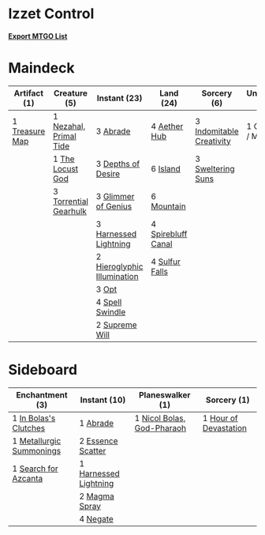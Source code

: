 # Izzet Control

#### [Export MTGO List](../collection/Izzet%20Control/Izzet%20Control.txt)
# Maindeck

|                                      Artifact (1)                                       |                                          Creature (5)                                           |                                             Instant (23)                                             |                                          Land (24)                                          |                                            Sorcery (6)                                            |   Unknown (1)   |
|-----------------------------------------------------------------------------------------|-------------------------------------------------------------------------------------------------|------------------------------------------------------------------------------------------------------|---------------------------------------------------------------------------------------------|---------------------------------------------------------------------------------------------------|-----------------|
|1 [Treasure Map](http://gatherer.wizards.com/Pages/Card/Details.aspx?multiverseid=435410)|1 [Nezahal, Primal Tide](http://gatherer.wizards.com/Pages/Card/Details.aspx?multiverseid=439702)|3 [Abrade](http://gatherer.wizards.com/Pages/Card/Details.aspx?multiverseid=430772)                   |4 [Aether Hub](http://gatherer.wizards.com/Pages/Card/Details.aspx?multiverseid=417815)      |3 [Indomitable Creativity](http://gatherer.wizards.com/Pages/Card/Details.aspx?multiverseid=423752)|1 Commit / Memory|
|                                                                                         |1 [The Locust God](http://gatherer.wizards.com/Pages/Card/Details.aspx?multiverseid=430686)      |3 [Depths of Desire](http://gatherer.wizards.com/Pages/Card/Details.aspx?multiverseid=435204)         |6 [Island](http://gatherer.wizards.com/Pages/Card/Details.aspx?multiverseid=439602)          |3 [Sweltering Suns](http://gatherer.wizards.com/Pages/Card/Details.aspx?multiverseid=426851)       |                 |
|                                                                                         |3 [Torrential Gearhulk](http://gatherer.wizards.com/Pages/Card/Details.aspx?multiverseid=420589) |3 [Glimmer of Genius](http://gatherer.wizards.com/Pages/Card/Details.aspx?multiverseid=417622)        |6 [Mountain](http://gatherer.wizards.com/Pages/Card/Details.aspx?multiverseid=439604)        |                                                                                                   |                 |
|                                                                                         |                                                                                                 |3 [Harnessed Lightning](http://gatherer.wizards.com/Pages/Card/Details.aspx?multiverseid=417690)      |4 [Spirebluff Canal](http://gatherer.wizards.com/Pages/Card/Details.aspx?multiverseid=417822)|                                                                                                   |                 |
|                                                                                         |                                                                                                 |2 [Hieroglyphic Illumination](http://gatherer.wizards.com/Pages/Card/Details.aspx?multiverseid=426759)|4 [Sulfur Falls](http://gatherer.wizards.com/Pages/Card/Details.aspx?multiverseid=241987)    |                                                                                                   |                 |
|                                                                                         |                                                                                                 |3 [Opt](http://gatherer.wizards.com/Pages/Card/Details.aspx?multiverseid=435217)                      |                                                                                             |                                                                                                   |                 |
|                                                                                         |                                                                                                 |4 [Spell Swindle](http://gatherer.wizards.com/Pages/Card/Details.aspx?multiverseid=435235)            |                                                                                             |                                                                                                   |                 |
|                                                                                         |                                                                                                 |2 [Supreme Will](http://gatherer.wizards.com/Pages/Card/Details.aspx?multiverseid=430738)             |                                                                                             |                                                                                                   |                 |


# Sideboard

|                                          Enchantment (3)                                          |                                          Instant (10)                                          |                                          Planeswalker (1)                                           |                                          Sorcery (1)                                           |
|---------------------------------------------------------------------------------------------------|------------------------------------------------------------------------------------------------|-----------------------------------------------------------------------------------------------------|------------------------------------------------------------------------------------------------|
|1 [In Bolas's Clutches](http://gatherer.wizards.com/Pages/Card/Details.aspx?multiverseid=442942)   |1 [Abrade](http://gatherer.wizards.com/Pages/Card/Details.aspx?multiverseid=430772)             |1 [Nicol Bolas, God-Pharaoh](http://gatherer.wizards.com/Pages/Card/Details.aspx?multiverseid=430829)|1 [Hour of Devastation](http://gatherer.wizards.com/Pages/Card/Details.aspx?multiverseid=430786)|
|1 [Metallurgic Summonings](http://gatherer.wizards.com/Pages/Card/Details.aspx?multiverseid=417629)|2 [Essence Scatter](http://gatherer.wizards.com/Pages/Card/Details.aspx?multiverseid=438446)    |                                                                                                     |                                                                                                |
|1 [Search for Azcanta](http://gatherer.wizards.com/Pages/Card/Details.aspx?multiverseid=435226)    |1 [Harnessed Lightning](http://gatherer.wizards.com/Pages/Card/Details.aspx?multiverseid=417690)|                                                                                                     |                                                                                                |
|                                                                                                   |2 [Magma Spray](http://gatherer.wizards.com/Pages/Card/Details.aspx?multiverseid=338470)        |                                                                                                     |                                                                                                |
|                                                                                                   |4 [Negate](http://gatherer.wizards.com/Pages/Card/Details.aspx?multiverseid=447135)             |                                                                                                     |                                                                                                |

